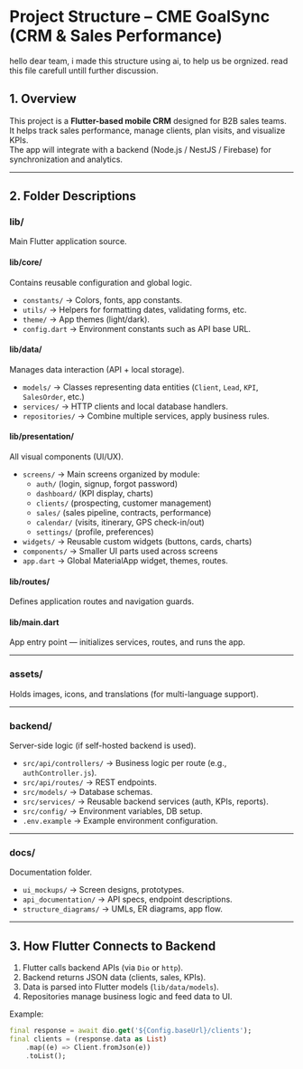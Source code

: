 # Project Structure – CME GoalSync (CRM & Sales Performance)

hello dear team, i made this structure using ai, to help us be orgnized. read this file carefull untill further discussion.
## 1. Overview
This project is a **Flutter-based mobile CRM** designed for B2B sales teams.  
It helps track sales performance, manage clients, plan visits, and visualize KPIs.  
The app will integrate with a backend (Node.js / NestJS / Firebase) for synchronization and analytics.

---

## 2. Folder Descriptions

### lib/
Main Flutter application source.

#### lib/core/
Contains reusable configuration and global logic.
- `constants/` → Colors, fonts, app constants.
- `utils/` → Helpers for formatting dates, validating forms, etc.
- `theme/` → App themes (light/dark).
- `config.dart` → Environment constants such as API base URL.

#### lib/data/
Manages data interaction (API + local storage).
- `models/` → Classes representing data entities (`Client`, `Lead`, `KPI`, `SalesOrder`, etc.)
- `services/` → HTTP clients and local database handlers.
- `repositories/` → Combine multiple services, apply business rules.

#### lib/presentation/
All visual components (UI/UX).
- `screens/` → Main screens organized by module:
  - `auth/` (login, signup, forgot password)
  - `dashboard/` (KPI display, charts)
  - `clients/` (prospecting, customer management)
  - `sales/` (sales pipeline, contracts, performance)
  - `calendar/` (visits, itinerary, GPS check-in/out)
  - `settings/` (profile, preferences)
- `widgets/` → Reusable custom widgets (buttons, cards, charts)
- `components/` → Smaller UI parts used across screens
- `app.dart` → Global MaterialApp widget, themes, routes.

#### lib/routes/
Defines application routes and navigation guards.

#### lib/main.dart
App entry point — initializes services, routes, and runs the app.

---

### assets/
Holds images, icons, and translations (for multi-language support).

---

### backend/
Server-side logic (if self-hosted backend is used).
- `src/api/controllers/` → Business logic per route (e.g., `authController.js`).
- `src/api/routes/` → REST endpoints.
- `src/models/` → Database schemas.
- `src/services/` → Reusable backend services (auth, KPIs, reports).
- `src/config/` → Environment variables, DB setup.
- `.env.example` → Example environment configuration.

---

### docs/
Documentation folder.
- `ui_mockups/` → Screen designs, prototypes.
- `api_documentation/` → API specs, endpoint descriptions.
- `structure_diagrams/` → UMLs, ER diagrams, app flow.

---

## 3. How Flutter Connects to Backend
1. Flutter calls backend APIs (via `Dio` or `http`).
2. Backend returns JSON data (clients, sales, KPIs).
3. Data is parsed into Flutter models (`lib/data/models`).
4. Repositories manage business logic and feed data to UI.

Example:
```dart
final response = await dio.get('${Config.baseUrl}/clients');
final clients = (response.data as List)
    .map((e) => Client.fromJson(e))
    .toList();
